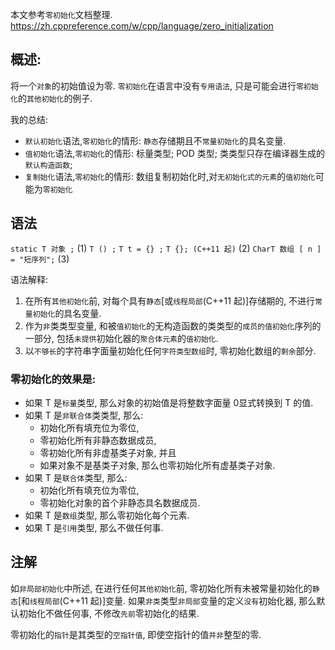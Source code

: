 本文参考`零初始化`文档整理.
https://zh.cppreference.com/w/cpp/language/zero_initialization

## 概述:

将一个`对象`的初始值设为零. `零初始化`在语言中没有`专用语法`, 只是可能会进行`零初始化`的`其他初始化`的例子.

我的总结:

- `默认初始化`语法,`零初始化`的情形: `静态`存储期且不`常量初始化`的具名变量.
- `值初始化`语法,`零初始化`的情形: 标量类型; POD 类型; 类类型只存在编译器生成的`默认构造函数`;
- `复制始化`语法,`零初始化`的情形: 数组复制初始化时,对`无初始化式的元素`的`值初始化`可能为`零初始化`

## 语法

`static T 对象 ;` (1)
`T () ;` `T t = {} ;` `T {}; (C++11 起)` (2)
`CharT 数组 [ n ] = "短序列";` (3)

语法解释:

1. 在所有`其他初始化`前, 对每个具有`静态`[或`线程局部`(C++11 起)]存储期的, 不进行`常量初始化`的具名变量.
2. 作为`非`类类型变量, 和被`值初始化`的无构造函数的类类型的`成员的值初始化`序列的一部分, 包括`未提供`初始化器的`聚合体元素`的`值初始化`.
3. 以`不够长`的字符串字面量初始化任何`字符类型数组`时, 零初始化数组的`剩余`部分.

### 零初始化的效果是:

- 如果 T 是`标量`类型, 那么对象的初始值是将整数字面量 ​0​ 显式转换到 T 的值.
- 如果 T 是`非联合体`类类型, 那么:
  - 初始化所有填充位为零位,
  - 零初始化所有非静态数据成员,
  - 零初始化所有非虚基类子对象, 并且
  - 如果对象不是基类子对象, 那么也零初始化所有虚基类子对象.
- 如果 T 是`联合体`类型, 那么:
  - 初始化所有填充位为零位,
  - 零初始化对象的首个非静态具名数据成员.
- 如果 T 是`数组`类型, 那么零初始化每个元素.
- 如果 T 是`引用`类型, 那么不做任何事.

## 注解

如`非局部初始化`中所述, 在进行任何`其他初始化`前, 零初始化所有未被常量初始化的`静态`[和`线程局部`(C++11 起)]变量.
如果`非类`类型`非局部`变量的定义`没有`初始化器, 那么默认初始化不做任何事, 不修改`先前`零初始化的结果.

零初始化的`指针`是其类型的`空指针值`, 即使空指针的值`并非`整型的零.
